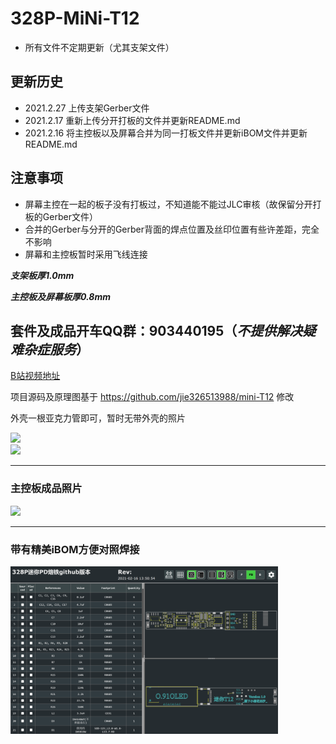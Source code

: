 # 328P-MiNi-T12
- 所有文件不定期更新（尤其支架文件）

## 更新历史
- 2021.2.27  上传支架Gerber文件
- 2021.2.17  重新上传分开打板的文件并更新README.md
- 2021.2.16  将主控板以及屏幕合并为同一打板文件并更新iBOM文件并更新README.md

## 注意事项
- 屏幕主控在一起的板子没有打板过，不知道能不能过JLC审核（故保留分开打板的Gerber文件）
- 合并的Gerber与分开的Gerber背面的焊点位置及丝印位置有些许差距，完全不影响
- 屏幕和主控板暂时采用飞线连接

***支架板厚1.0mm***

***主控板及屏幕板厚0.8mm***

## 套件及成品开车QQ群：903440195（***不提供解决疑难杂症服务***）

[B站视频地址](https://www.bilibili.com/video/BV1q54y1p7Bn)

项目源码及原理图基于 https://github.com/jie326513988/mini-T12 修改

外壳一根亚克力管即可，暂时无带外壳的照片

<img src="Picture/7.png" width="85%"><br/>     <img src="Picture/6.png" width="85%"/><br/>
***
### 主控板成品照片

<img src="Picture/2.jpg" width="85%"/><br/>
***
### 带有精美iBOM方便对照焊接

<img src="Picture/1.png" width="85%"/><br/>
